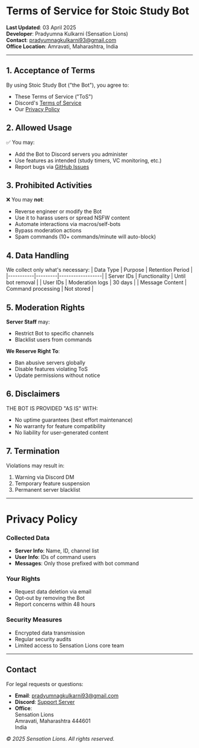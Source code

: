 # Terms of Service for Stoic Study Bot  
**Last Updated**: 03 April 2025  
**Developer**: Pradyumna Kulkarni (Sensation Lions)  
**Contact**: pradyumnagkulkarni93@gmail.com  
**Office Location**: Amravati, Maharashtra, India  

---

## 1. Acceptance of Terms
By using Stoic Study Bot ("the Bot"), you agree to:
- These Terms of Service ("ToS")
- Discord's [Terms of Service](https://discord.com/terms)
- Our [Privacy Policy](#privacy-policy)

## 2. Allowed Usage
✅ You may:
- Add the Bot to Discord servers you administer
- Use features as intended (study timers, VC monitoring, etc.)
- Report bugs via [GitHub Issues](https://github.com/Pradyumna2669/discord-ticket-transcripts/issues)

## 3. Prohibited Activities
❌ You may **not**:
- Reverse engineer or modify the Bot
- Use it to harass users or spread NSFW content
- Automate interactions via macros/self-bots
- Bypass moderation actions
- Spam commands (10+ commands/minute will auto-block)

## 4. Data Handling
We collect only what's necessary:
| Data Type | Purpose | Retention Period |
|-----------|---------|------------------|
| Server IDs | Functionality | Until bot removal |
| User IDs | Moderation logs | 30 days |
| Message Content | Command processing | Not stored |

## 5. Moderation Rights
**Server Staff** may:
- Restrict Bot to specific channels
- Blacklist users from commands

**We Reserve Right To**:
- Ban abusive servers globally
- Disable features violating ToS
- Update permissions without notice

## 6. Disclaimers
THE BOT IS PROVIDED "AS IS" WITH:
- No uptime guarantees (best effort maintenance)
- No warranty for feature compatibility
- No liability for user-generated content

## 7. Termination
Violations may result in:
1. Warning via Discord DM
2. Temporary feature suspension
3. Permanent server blacklist

---

# Privacy Policy
### Collected Data
- **Server Info**: Name, ID, channel list
- **User Info**: IDs of command users
- **Messages**: Only those prefixed with bot command

### Your Rights
- Request data deletion via email
- Opt-out by removing the Bot
- Report concerns within 48 hours

### Security Measures
- Encrypted data transmission
- Regular security audits
- Limited access to Sensation Lions core team

---

## Contact
For legal requests or questions:
- **Email**: pradyumnagkulkarni93@gmail.com  
- **Discord**: [Support Server](https://discord.gg/QYPFzHUUhx)  
- **Office**:  
Sensation Lions  
Amravati, Maharashtra 444601  
India  

*© 2025 Sensation Lions. All rights reserved.*
